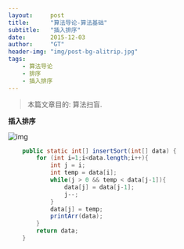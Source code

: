 ```yaml
---
layout:     post
title:      "算法导论-算法基础"
subtitle:   "插入排序"
date:       2015-12-03
author:     "GT"
header-img: "img/post-bg-alitrip.jpg"
tags:
    - 算法导论
    - 排序
    - 插入排序
---
```


> 本篇文章目的: 算法扫盲.


**插入排序**  

![img](/img//img/Introduction_to_Algorithms/20151203.png)

```java
	public static int[] insertSort(int[] data) {
		for (int i=1;i<data.length;i++){
			int j = i;
			int temp = data[i];
			while(j > 0 && temp < data[j-1]){
				data[j] = data[j-1];
				j--;
			}
			data[j] = temp;
			printArr(data);
		}
		return data;
	}
```





